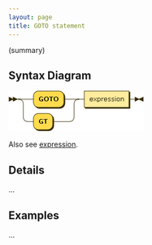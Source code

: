 ```yaml
---
layout: page
title: GOTO statement
---
```


(summary)


## Syntax Diagram

![Syntax diagram](/diagram/GOTO-statement.png)

Also see [expression](/reference/expression).


## Details

...


## Examples

...
